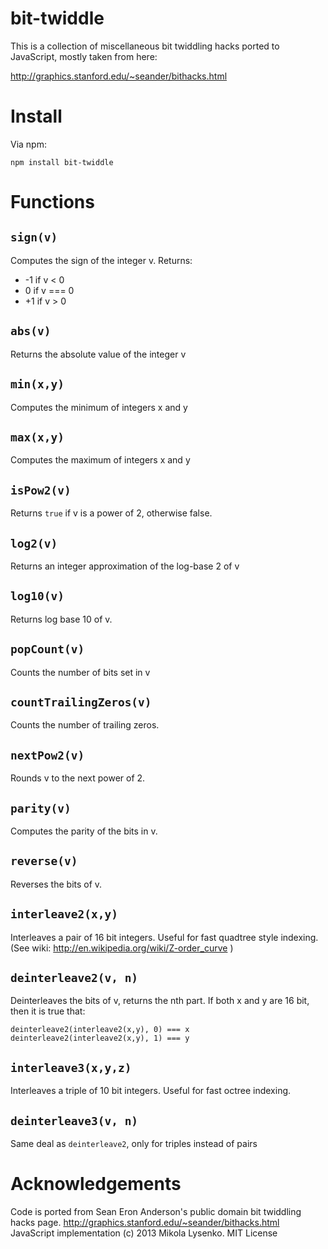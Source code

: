 bit-twiddle
===========

This is a collection of miscellaneous bit twiddling hacks ported to JavaScript, mostly taken from here:

http://graphics.stanford.edu/~seander/bithacks.html

Install
=======
Via npm:

    npm install bit-twiddle

Functions
=========

`sign(v)`
---------
Computes the sign of the integer v.  Returns:
* -1 if v < 0
*  0 if v === 0
* +1 if v > 0

`abs(v)`
--------
Returns the absolute value of the integer v

`min(x,y)`
----------
Computes the minimum of integers x and y

`max(x,y)`
----------
Computes the maximum of integers x and y

`isPow2(v)`
-----------
Returns `true` if v is a power of 2, otherwise false.

`log2(v)`
---------
Returns an integer approximation of the log-base 2 of v

`log10(v)`
----------
Returns log base 10 of v.

`popCount(v)`
-------------
Counts the number of bits set in v

`countTrailingZeros(v)`
-----------------------
Counts the number of trailing zeros.

`nextPow2(v)`
-------------
Rounds v to the next power of 2.

`parity(v)`
-----------
Computes the parity of the bits in v.

`reverse(v)`
------------
Reverses the bits of v.

`interleave2(x,y)`
------------------
Interleaves a pair of 16 bit integers.  Useful for fast quadtree style indexing.  (See wiki: http://en.wikipedia.org/wiki/Z-order_curve )

`deinterleave2(v, n)`
---------------------
Deinterleaves the bits of v, returns the nth part.  If both x and y are 16 bit, then it is true that:

    deinterleave2(interleave2(x,y), 0) === x
    deinterleave2(interleave2(x,y), 1) === y
    
`interleave3(x,y,z)`
--------------------

Interleaves a triple of 10 bit integers.  Useful for fast octree indexing.

`deinterleave3(v, n)`
---------------------
Same deal as `deinterleave2`, only for triples instead of pairs

Acknowledgements
================
Code is ported from Sean Eron Anderson's public domain bit twiddling hacks page.  http://graphics.stanford.edu/~seander/bithacks.html
JavaScript implementation (c) 2013 Mikola Lysenko.  MIT License
